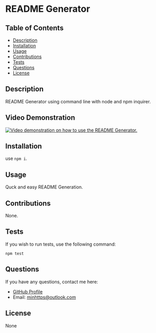 # README Generator

## Table of Contents

* [Description](#description)
* [Installation](#installation)
* [Usage](#usage)
* [Contributions](#contributions)
* [Tests](#tests)
* [Questions](#questions)
* [License](#license)

## Description

README Generator using command line with node and npm inquirer.

## Video Demonstration

[![Video demonstration on how to use the README Generator.](https://img.youtube.com/vi/OANq0VFgfMo/0.jpg)](https://www.youtube.com/watch?v=OANq0VFgfMo)
## Installation

use `npm i`.

## Usage

Quck and easy README Generation.

## Contributions

None.

## Tests
If you wish to run tests, use the following command:

`npm test`

## Questions

 If you have any questions, contact me here: 

* [GitHub Profile](https://github.com/minyyds)
* Email: minhttps@outlook.com

## License

None

